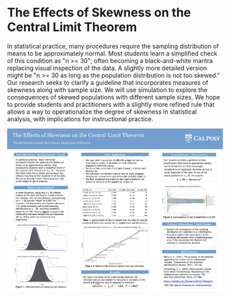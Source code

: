 # The Effects of Skewness on the Central Limit Theorem
In statistical practice, many procedures require the sampling distribution of means to be approximately normal. Most students learn a simplified check of this condition as "n >= 30"; often becoming a black-and-white mantra replacing visual inspection of the data. A slightly more detailed version might be "n >= 30 as long as the population distribution is not too skewed." Our research seeks to clarify a guideline that incorporates measures of skewness along with sample size. We will use simulation to explore the consequences of skewed populations with different sample sizes. We hope to provide students and practitioners with a slightly more refined rule that allows a way to operationalize the degree of skewness in statistical analysis, with implications for instructional practice.

![Poster](Poster\Poster.png)
